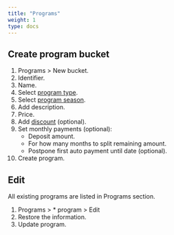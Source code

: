 ```yaml
---
title: "Programs"
weight: 1
type: docs
---
```


## Create program bucket

1. Programs > New bucket.
2. Identifier.
3. Name.
4. Select [program type](programTypes.md).
5. Select [program season](seasons.md).
6. Add description.
7. Price.
8. Add [discount](/discounts.md) (optional).
9. Set monthly payments (optional):
   - Deposit amount.
   - For how many months to split remaining amount.
   - Postpone first auto payment until date (optional).
10. Create program.

## Edit

All existing programs are listed in Programs section.

1. Programs > \* program > Edit
2. Restore the information.
3. Update program.
